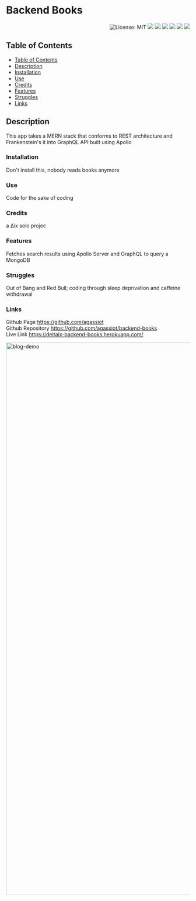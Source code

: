 
<h1 align="left"> Backend Books </h1>  
<p align="right">
    <img alt="License: MIT" src="https://img.shields.io/badge/License-MIT-green.svg?style=plastic" target="_blank"/>
    <img src="https://img.shields.io/badge/javascript-%23323330.svg?style=plastic&logo=javascript&logoColor=%23F7DF1E" target="_blank"/>
    <img src="https://img.shields.io/badge/heroku-%23430098.svg?style=plastic&logo=heroku&logoColor=white" target="_blank"/>
    <img src="https://img.shields.io/badge/node.js-6DA55F?style=plastic&logo=node.js&logoColor=white" />
    <img src="https://img.shields.io/badge/react-%2320232a.svg?style=plastic&logo=react&logoColor=%2361DAFB" />
    <img src="https://img.shields.io/badge/MongoDB-%234ea94b.svg?style=plastic&logo=mongodb&logoColor=white" />
    <img src="https://img.shields.io/badge/-ApolloGraphQL-311C87?style=for-the-badge&logo=apollo-graphql" />
</p>



## Table of Contents
- [Table of Contents](#table-of-contents)
- [Description](#description)
- [Installation](#installation)
- [Use](#use)
- [Credits](#credits)
- [Features](#features)
- [Struggles](#struggles)
- [Links](#links)
        

## Description

This app takes a MERN stack that conforms to REST architecture and Frankenstein's it into GraphQL API built using Apollo

### Installation

Don't install this, nobody reads books anymore

### Use

Code for the sake of coding

### Credits

a ∆ix solo projec

### Features

Fetches search results using Apollo Server and GraphQL to query a MongoDB

### Struggles

Out of Bang and Red Bull; coding through sleep deprivation and caffeine withdrawal

### Links

Github Page https://github.com/agassiot \
Github Repository https://github.com/agassiot/backend-books \
Live Link https://deltaix-backend-books.herokuapp.com/ 



<img width="1509" alt="blog-demo" src="https://user-images.githubusercontent.com/61921580/202440579-81950cf9-db6d-470e-a233-9b6dbeadeb4e.png">
